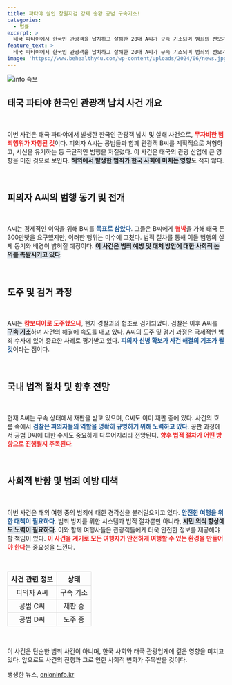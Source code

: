 ```yaml
---
title: 파타야 살인 창원지검 강제 송환 공범 구속기소!
categories:
  - 법률
excerpt: >
  태국 파타야에서 한국인 관광객을 납치하고 살해한 20대 A씨가 구속 기소되며 범죄의 전모가 드러났다. 1억 원을 요구하며 가족을 협박한 그의 충격적인 행동 뒤에 숨겨진 진실은 무엇일까?
feature_text: >
  태국 파타야에서 한국인 관광객을 납치하고 살해한 20대 A씨가 구속 기소되며 범죄의 전모가 드러났다. 1억 원을 요구하며 가족을 협박한 그의 충격적인 행동 뒤에 숨겨진 진실은 무엇일까?
image: 'https://www.behealthy4u.com/wp-content/uploads/2024/06/news.jpg'
---
```


<p><img src="https://www.behealthy4u.com/wp-content/uploads/2024/06/news.jpg" alt="info 속보" /></p>

<h2 data-ke-size="size26">태국 파타야 한국인 관광객 납치 사건 개요</h2>

<p data-ke-size="size16">&nbsp;</p>

<p>이번 사건은 태국 파타야에서 발생한 한국인 관광객 납치 및 살해 사건으로, <b><span style="color: #ee2323;">무자비한 범죄행위가 자행된 것</span></b>이다. 피의자 A씨는 공범들과 함께 관광객 B씨를 계획적으로 처형하고, 시신을 유기하는 등 극단적인 범행을 저질렀다. 이 사건은 태국의 관광 산업에 큰 영향을 미친 것으로 보인다. <b><span style="background-color: #21538527;">해외에서 발생한 범죄가 한국 사회에 미치는 영향</span></b>도 적지 않다. </p>

<p data-ke-size="size16">&nbsp;</p>

<h2 data-ke-size="size26">피의자 A씨의 범행 동기 및 전개</h2>

<p data-ke-size="size16">&nbsp;</p>

<p>A씨는 경제적인 이익을 위해 B씨를 <b><span style="color: #1a5490;">목표로 삼았다</span></b>. 그들은 B씨에게 <b><span style="color: #ee2323;">협박</span></b>을 가해 태국 돈 300만밧을 요구했지만, 이러한 행위는 미수에 그쳤다. 법적 절차를 통해 이들 범행의 실제 동기와 배경이 밝혀질 예정이다. <b><span style="background-color: #21538527;">이 사건은 범죄 예방 및 대처 방안에 대한 사회적 논의를 촉발시키고 있다</span></b>. </p>

<p data-ke-size="size16">&nbsp;</p>

<h2 data-ke-size="size26">도주 및 검거 과정</h2>

<p data-ke-size="size16">&nbsp;</p>

<p>A씨는 <b><span style="color: #ee2323;">캄보디아로 도주했으나</span></b>, 현지 경찰과의 협조로 검거되었다. 검찰은 이후 A씨를 <b><span style="background-color: #21538527;">구속 기소</span></b>하며 사건의 해결에 속도를 내고 있다. A씨의 도주 및 검거 과정은 국제적인 범죄 수사에 있어 중요한 사례로 평가받고 있다. <b><span style="color: #1a5490;">피의자 신병 확보가 사건 해결의 기초가 될 것</span></b>이라는 점이다. </p>

<p data-ke-size="size16">&nbsp;</p>

<h2 data-ke-size="size26">국내 법적 절차 및 향후 전망</h2>

<p data-ke-size="size16">&nbsp;</p>

<p>현재 A씨는 구속 상태에서 재판을 받고 있으며, C씨도 이미 재판 중에 있다. 사건의 흐름 속에서 <b><span style="color: #1a5490;">검찰은 피의자들의 역할을 명확히 규명하기 위해 노력하고 있다</span></b>. 공판 과정에서 공범 D씨에 대한 수사도 중요하게 다루어지리라 전망된다. <b><span style="color: #ee2323;">향후 법적 절차가 어떤 방향으로 진행될지 주목된다</span></b>. </p>

<p data-ke-size="size16">&nbsp;</p>

<h2 data-ke-size="size26">사회적 반향 및 범죄 예방 대책</h2>

<p data-ke-size="size16">&nbsp;</p>

<p>이번 사건은 해외 여행 중의 범죄에 대한 경각심을 불러일으키고 있다. <b><span style="color: #1a5490;">안전한 여행을 위한 대책이 필요하다</span></b>. 범죄 방지를 위한 시스템과 법적 절차뿐만 아니라, <b><span style="background-color: #21538527;">시민 의식 향상에도 노력이 필요하다</span></b>. 이와 함께 여행사들은 관광객들에게 더욱 안전한 정보를 제공해야 할 책임이 있다. <b><span style="color: #ee2323;">이 사건을 계기로 모든 여행자가 안전하게 여행할 수 있는 환경을 만들어야 한다</span></b>는 중요성을 느낀다.</p>

<p data-ke-size="size16">&nbsp;</p>

<table style="width: 100%; border-collapse: collapse;">
    <thead>
        <tr>
            <th style="border: 1px solid #ddd; text-align: center;">사건 관련 정보</th>
            <th style="border: 1px solid #ddd; text-align: center;">상태</th>
        </tr>
    </thead>
    <tbody>
        <tr>
            <td style="border: 1px solid #ddd; text-align: center;">피의자 A씨</td>
            <td style="border: 1px solid #ddd; text-align: center;">구속 기소</td>
        </tr>
        <tr>
            <td style="border: 1px solid #ddd; text-align: center;">공범 C씨</td>
            <td style="border: 1px solid #ddd; text-align: center;">재판 중</td>
        </tr>
        <tr>
            <td style="border: 1px solid #ddd; text-align: center;">공범 D씨</td>
            <td style="border: 1px solid #ddd; text-align: center;">도주 중</td>
        </tr>
    </tbody>
</table>

<p data-ke-size="size16">&nbsp;</p>

<p>이 사건은 단순한 범죄 사건이 아니며, 한국 사회와 태국 관광업계에 깊은 영향을 미치고 있다. 앞으로도 사건의 진행과 그로 인한 사회적 변화가 주목받을 것이다.</p>
생생한 뉴스, <a href="https://onioninfo.kr" rel="dofollow">onioninfo.kr</a>


